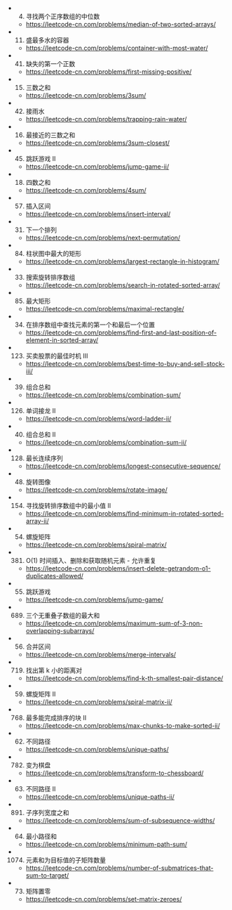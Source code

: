 * 4. 寻找两个正序数组的中位数
	* https://leetcode-cn.com/problems/median-of-two-sorted-arrays/
* 11. 盛最多水的容器
	* https://leetcode-cn.com/problems/container-with-most-water/
* 41. 缺失的第一个正数
	* https://leetcode-cn.com/problems/first-missing-positive/
* 15. 三数之和  
	* https://leetcode-cn.com/problems/3sum/
* 42. 接雨水
	* https://leetcode-cn.com/problems/trapping-rain-water/
* 16. 最接近的三数之和
	* https://leetcode-cn.com/problems/3sum-closest/



* 45. 跳跃游戏 II
	* https://leetcode-cn.com/problems/jump-game-ii/
* 18. 四数之和  
	* https://leetcode-cn.com/problems/4sum/
* 57. 插入区间
	* https://leetcode-cn.com/problems/insert-interval/
* 31. 下一个排列
	* https://leetcode-cn.com/problems/next-permutation/
* 84. 柱状图中最大的矩形
	* https://leetcode-cn.com/problems/largest-rectangle-in-histogram/
* 33. 搜索旋转排序数组
	* https://leetcode-cn.com/problems/search-in-rotated-sorted-array/


* 85. 最大矩形
	* https://leetcode-cn.com/problems/maximal-rectangle/
* 34. 在排序数组中查找元素的第一个和最后一个位置
	* https://leetcode-cn.com/problems/find-first-and-last-position-of-element-in-sorted-array/
* 123. 买卖股票的最佳时机 III
	* https://leetcode-cn.com/problems/best-time-to-buy-and-sell-stock-iii/
* 39. 组合总和
	* https://leetcode-cn.com/problems/combination-sum/
* 126. 单词接龙 II
	* https://leetcode-cn.com/problems/word-ladder-ii/
* 40. 组合总和 II
	* https://leetcode-cn.com/problems/combination-sum-ii/


* 128. 最长连续序列
	* https://leetcode-cn.com/problems/longest-consecutive-sequence/
* 48. 旋转图像
	* https://leetcode-cn.com/problems/rotate-image/
* 154. 寻找旋转排序数组中的最小值 II
	* https://leetcode-cn.com/problems/find-minimum-in-rotated-sorted-array-ii/
* 54. 螺旋矩阵
	* https://leetcode-cn.com/problems/spiral-matrix/
* 381. O(1) 时间插入、删除和获取随机元素 - 允许重复
	* https://leetcode-cn.com/problems/insert-delete-getrandom-o1-duplicates-allowed/
* 55. 跳跃游戏
	* https://leetcode-cn.com/problems/jump-game/


* 689. 三个无重叠子数组的最大和
	* https://leetcode-cn.com/problems/maximum-sum-of-3-non-overlapping-subarrays/
* 56. 合并区间
	* https://leetcode-cn.com/problems/merge-intervals/
* 719. 找出第 k 小的距离对
	* https://leetcode-cn.com/problems/find-k-th-smallest-pair-distance/
* 59. 螺旋矩阵 II
	* https://leetcode-cn.com/problems/spiral-matrix-ii/
* 768. 最多能完成排序的块 II
	* https://leetcode-cn.com/problems/max-chunks-to-make-sorted-ii/
* 62. 不同路径
	* https://leetcode-cn.com/problems/unique-paths/

* 782. 变为棋盘
	* https://leetcode-cn.com/problems/transform-to-chessboard/
* 63. 不同路径 II
	* https://leetcode-cn.com/problems/unique-paths-ii/
* 891. 子序列宽度之和
	* https://leetcode-cn.com/problems/sum-of-subsequence-widths/
* 64. 最小路径和
	* https://leetcode-cn.com/problems/minimum-path-sum/
* 1074. 元素和为目标值的子矩阵数量
	* https://leetcode-cn.com/problems/number-of-submatrices-that-sum-to-target/
* 73. 矩阵置零
	* https://leetcode-cn.com/problems/set-matrix-zeroes/